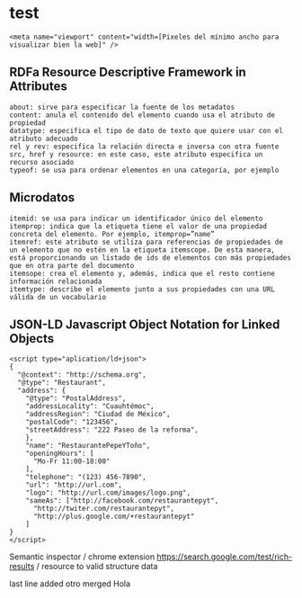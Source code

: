 # test

```
<meta name="viewport" content="width=[Pixeles del mínimo ancho para visualizar bien la web]" />
```

## RDFa Resource Descriptive Framework in Attributes

```
about: sirve para especificar la fuente de los metadatos
content: anula el contenido del elemento cuando usa el atributo de propiedad
datatype: especifica el tipo de dato de texto que quiere usar con el atributo adecuado
rel y rev: especifica la relación directa e inversa con otra fuente
src, href y resource: en este caso, este atributo especifica un recurso asociado
typeof: se usa para ordenar elementos en una categoría, por ejemplo
```

## Microdatos

```
itemid: se usa para indicar un identificador único del elemento
itemprop: indica que la etiqueta tiene el valor de una propiedad concreta del elemento. Por ejemplo, itemprop=”name”
itemref: este atributo se utiliza para referencias de propiedades de un elemento que no estén en la etiqueta itemscope. De esta manera, está proporcionando un listado de ids de elementos con más propiedades que en otra parte del documento
itemsope: crea el elemento y, además, indica que el resto contiene información relacionada
itemtype: describe el elemento junto a sus propiedades con una URL válida de un vocabulario
```

## JSON-LD Javascript Object Notation for Linked Objects

```
<script type="aplication/ld+json">
{
  "@context": "http://schema.org",
  "@type": "Restaurant",
  "address": {
    "@type": "PostalAddress",
    "addressLocality": "Cuauhtémoc",
    "addressRegion": "Ciudad de México",
    "postalCode": "123456",
    "streetAddress": "222 Paseo de la reforma",
    },
    "name": "RestaurantePepeYToño",
    "openingHours": [
      "Mo-Fr 11:00-18:00"
    ],
    "telephone": "(123) 456-7890",
    "url": "http://url.com",
    "logo": "http://url.com/images/logo.png",
    "sameAs": ["http://facebook.com/restaurantepyt",
      "http://twiter.com/restaurantepyt",
      "http://plus.google.com/+restaurantepyt"
    ]
}
</script>
```

Semantic inspector / chrome extension
https://search.google.com/test/rich-results / resource to valid structure data

last line added
otro
merged
Hola